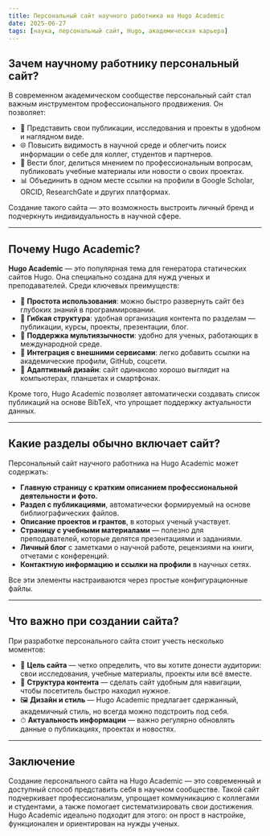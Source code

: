 ```yaml
---
title: Персональный сайт научного работника на Hugo Academic
date: 2025-06-27
tags: [наука, персональный сайт, Hugo, академическая карьера]
---
```


## Зачем научному работнику персональный сайт?

В современном академическом сообществе персональный сайт стал важным инструментом профессионального продвижения. Он позволяет:

- 📌 Представить свои публикации, исследования и проекты в удобном и наглядном виде.
- 🌐 Повысить видимость в научной среде и облегчить поиск информации о себе для коллег, студентов и партнеров.
- 📝 Вести блог, делиться мнением по профессиональным вопросам, публиковать учебные материалы или новости о своих проектах.
- 📊 Объединить в одном месте ссылки на профили в Google Scholar, ORCID, ResearchGate и других платформах.

Создание такого сайта — это возможность выстроить личный бренд и подчеркнуть индивидуальность в научной сфере.

---

## Почему Hugo Academic?

**Hugo Academic** — это популярная тема для генератора статических сайтов Hugo. Она специально создана для нужд ученых и преподавателей. Среди ключевых преимуществ:

- 🔹 **Простота использования**: можно быстро развернуть сайт без глубоких знаний в программировании.
- 🔹 **Гибкая структура**: удобная организация контента по разделам — публикации, курсы, проекты, презентации, блог.
- 🔹 **Поддержка мультиязычности**: удобно для ученых, работающих в международной среде.
- 🔹 **Интеграция с внешними сервисами**: легко добавить ссылки на академические профили, GitHub, соцсети.
- 🔹 **Адаптивный дизайн**: сайт одинаково хорошо выглядит на компьютерах, планшетах и смартфонах.

Кроме того, Hugo Academic позволяет автоматически создавать список публикаций на основе BibTeX, что упрощает поддержку актуальности данных.

---

## Какие разделы обычно включает сайт?

Персональный сайт научного работника на Hugo Academic может содержать:

- **Главную страницу с кратким описанием профессиональной деятельности и фото.**
- **Раздел с публикациями**, автоматически формируемый на основе библиографических файлов.
- **Описание проектов и грантов**, в которых ученый участвует.
- **Страницу с учебными материалами** — полезно для преподавателей, которые делятся презентациями и заданиями.
- **Личный блог** с заметками о научной работе, рецензиями на книги, отчетами с конференций.
- **Контактную информацию и ссылки на профили** в научных сетях.

Все эти элементы настраиваются через простые конфигурационные файлы.

---

## Что важно при создании сайта?

При разработке персонального сайта стоит учесть несколько моментов:

- 🎯 **Цель сайта** — четко определить, что вы хотите донести аудитории: свои исследования, учебные материалы, проекты или всё вместе.
- 📂 **Структура контента** — сделать сайт удобным для навигации, чтобы посетитель быстро находил нужное.
- 🖼 **Дизайн и стиль** — Hugo Academic предлагает сдержанный, академичный стиль, но всегда можно подстроить под себя.
- ⏱ **Актуальность информации** — важно регулярно обновлять данные о публикациях, проектах и новостях.

---

## Заключение

Создание персонального сайта на Hugo Academic — это современный и доступный способ представить себя в научном сообществе. Такой сайт подчеркивает профессионализм, упрощает коммуникацию с коллегами и студентами, а также помогает систематизировать свои достижения. Hugo Academic идеально подходит для этого: он прост в настройке, функционален и ориентирован на нужды ученых.

